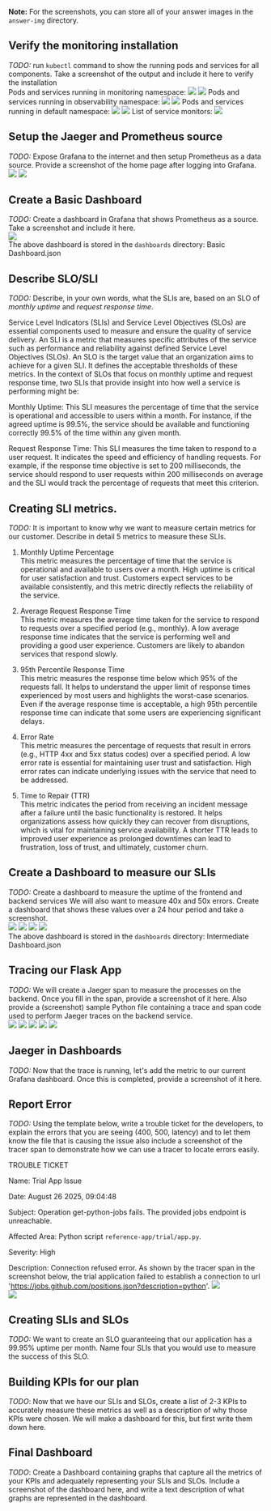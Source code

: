 **Note:** For the screenshots, you can store all of your answer images in the `answer-img` directory.

## Verify the monitoring installation

*TODO:* run `kubectl` command to show the running pods and services for all components. Take a screenshot of the output and include it here to verify the installation  
Pods and services running in monitoring namespace:
<img src="./answer-img/Pods Monitoring.png"/> 
<img src="./answer-img/Services Monitoring.png"/> 
Pods and services running in observability namespace:
<img src="./answer-img/Pods Observability.png"/> 
<img src="./answer-img/Services Observability.png"/> 
Pods and services running in default namespace:
<img src="./answer-img/Pods Default.png"/> 
<img src="./answer-img/Services Default.png"/> 
List of service monitors:
<img src="./answer-img/Servicemonitors.png"/> 

## Setup the Jaeger and Prometheus source
*TODO:* Expose Grafana to the internet and then setup Prometheus as a data source. Provide a screenshot of the home page after logging into Grafana.  
<img src="./answer-img/Welcome to Grafana.png"/> 
<img src="./answer-img/Grafana Datasources.png"/> 

## Create a Basic Dashboard
*TODO:* Create a dashboard in Grafana that shows Prometheus as a source. Take a screenshot and include it here.  
<img src="./answer-img/Successful Requests per Minute.png"/>  
The above dashboard is stored in the `dashboards` directory: Basic Dashboard.json

## Describe SLO/SLI
*TODO:* Describe, in your own words, what the SLIs are, based on an SLO of *monthly uptime* and *request response time*.  

Service Level Indicators (SLIs) and Service Level Objectives (SLOs) are essential components used to measure and ensure the quality of service delivery. An SLI is a metric that measures specific attributes of the service such as performance and reliability against defined Service Level Objectives (SLOs). An SLO is the target value that an organization aims to achieve for a given SLI. It defines the acceptable thresholds of these metrics. In the context of SLOs that focus on monthly uptime and request response time, two SLIs that provide insight into how well a service is performing might be:

Monthly Uptime: This SLI measures the percentage of time that the service is operational and accessible to users within a month. For instance, if the agreed uptime is 99.5%, the service should be available and functioning correctly 99.5% of the time within any given month.

Request Response Time: This SLI measures the time taken to respond to a user request. It indicates the speed and efficiency of handling requests. For example, if the response time objective is set to 200 milliseconds, the service should respond to user requests within 200 milliseconds on average and the SLI would track the percentage of requests that meet this criterion.

## Creating SLI metrics.
*TODO:* It is important to know why we want to measure certain metrics for our customer. Describe in detail 5 metrics to measure these SLIs.   
1. Monthly Uptime Percentage  
This metric measures the percentage of time that the service is operational and available to users over a month. High uptime is critical for user satisfaction and trust. Customers expect services to be available consistently, and this metric directly reflects the reliability of the service.

2. Average Request Response Time  
This metric measures the average time taken for the service to respond to requests over a specified period (e.g., monthly). A low average response time indicates that the service is performing well and providing a good user experience. Customers are likely to abandon services that respond slowly.

3. 95th Percentile Response Time  
This metric measures the response time below which 95% of the requests fall. It helps to understand the upper limit of response times experienced by most users and highlights the worst-case scenarios. Even if the average response time is acceptable, a high 95th percentile response time can indicate that some users are experiencing significant delays.

4. Error Rate  
This metric measures the percentage of requests that result in errors (e.g., HTTP 4xx and 5xx status codes) over a specified period. A low error rate is essential for maintaining user trust and satisfaction. High error rates can indicate underlying issues with the service that need to be addressed.

5. Time to Repair (TTR)  
This metric indicates the period from receiving an incident message after a failure until the basic functionality is restored. It helps organizations assess how quickly they can recover from disruptions, which is vital for maintaining service availability. A shorter TTR leads to improved user experience as prolonged downtimes can lead to frustration, loss of trust, and ultimately, customer churn. 

## Create a Dashboard to measure our SLIs
*TODO:* Create a dashboard to measure the uptime of the frontend and backend services We will also want to measure 40x and 50x errors. Create a dashboard that shows these values over a 24 hour period and take a screenshot.  
<img src="./answer-img/Uptime Frontend.png"/>
<img src="./answer-img/Uptime Backend.png"/>
<img src="./answer-img/40x Errors.png"/>
<img src="./answer-img/50x Errors.png"/>  
The above dashboard is stored in the `dashboards` directory: Intermediate Dashboard.json

## Tracing our Flask App
*TODO:*  We will create a Jaeger span to measure the processes on the backend. Once you fill in the span, provide a screenshot of it here. Also provide a (screenshot) sample Python file containing a trace and span code used to perform Jaeger traces on the backend service.  
<img src="./answer-img/Jaeger Trace_Add Star.png"/> 
<img src="./answer-img/Jaeger Span_Add Star.png"/> 
<img src="./answer-img/Backend_Trace and Span Code_1.png"/> 
<img src="./answer-img/Backend_Trace and Span Code_2.png"/> 
<img src="./answer-img/Backend_Trace and Span Code_3.png"/> 

## Jaeger in Dashboards
*TODO:* Now that the trace is running, let's add the metric to our current Grafana dashboard. Once this is completed, provide a screenshot of it here.

## Report Error
*TODO:* Using the template below, write a trouble ticket for the developers, to explain the errors that you are seeing (400, 500, latency) and to let them know the file that is causing the issue also include a screenshot of the tracer span to demonstrate how we can use a tracer to locate errors easily.

TROUBLE TICKET

Name: Trial App Issue

Date: August 26 2025, 09:04:48

Subject: Operation get-python-jobs fails. The provided jobs endpoint is unreachable.

Affected Area: Python script `reference-app/trial/app.py`.

Severity: High

Description: Connection refused error. As shown by the tracer span in the screenshot below, the trial application failed to establish a connection to url 'https://jobs.github.com/positions.json?description=python'.
<img src="./answer-img/Jaeger Trial Service_Get Python Jobs.png"/>  
<img src="./answer-img/Jaeger Trace_Connection Refused.png"/>  

## Creating SLIs and SLOs
*TODO:* We want to create an SLO guaranteeing that our application has a 99.95% uptime per month. Name four SLIs that you would use to measure the success of this SLO.

## Building KPIs for our plan
*TODO*: Now that we have our SLIs and SLOs, create a list of 2-3 KPIs to accurately measure these metrics as well as a description of why those KPIs were chosen. We will make a dashboard for this, but first write them down here.

## Final Dashboard
*TODO*: Create a Dashboard containing graphs that capture all the metrics of your KPIs and adequately representing your SLIs and SLOs. Include a screenshot of the dashboard here, and write a text description of what graphs are represented in the dashboard.  
